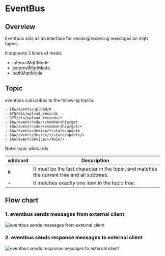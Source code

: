 # EventBus
## Overview
Eventbus acts as an interface for sending/receiving messages on mqtt topics.

It supports 3 kinds of mode:
- internalMqttMode
- externalMqttMode 
- bothMqttMode
## Topic
eventbus subscribes to the following topics:
```
- $hw/events/upload/#
- SYS/dis/upload_records
- SYS/dis/upload_records/+
- $hw/event/node/+/membership/get
- $hw/event/node/+/membership/get/+
- $hw/events/device/+/state/update
- $hw/events/device/+/state/update/+
- $hw/event/device/+/twin/+
```
Note: topic wildcards

| wildcard  |  Description |
|---|---|
| #  |  It must be the last character in the topic, and matches the current tree and all subtrees. |
| +  |  It matches exactly one item in the topic tree. |


## Flow chart
### **1. eventbus sends messages from external client**
![eventbus sends messages from external client](../images/eventbus/eventbus-handleMsgFromClient.jpg)

### **2. eventbus sends response messages to external client**

![eventbus sends response messages to external client](../images/eventbus/eventbus-handleResMsgToClient.jpg)

